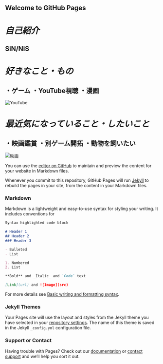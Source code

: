 ## Welcome to GitHub Pages

# *自己紹介*
## SiN/NiS


# *好きなこと・もの*
## ・ゲーム ・YouTube視聴 ・漫画


![YouTube](https://tyoudoii-illust.com/wp-content/uploads/2021/01/youtuber_01_%E3%82%B5%E3%83%A0%E3%83%8D.png)
# *最近気になっていること・したいこと*
## ・映画鑑賞 ・別ゲーム開拓 ・動物を飼いたい  


![映画](https://tyoudoii-illust.com/wp-content/uploads/2021/02/movie_%E3%82%B5%E3%83%A0%E3%83%8D.png)



You can use the [editor on GitHub](https://github.com/SiN9021/20220422/edit/main/README.md) to maintain and preview the content for your website in Markdown files.

Whenever you commit to this repository, GitHub Pages will run [Jekyll](https://jekyllrb.com/) to rebuild the pages in your site, from the content in your Markdown files.

### Markdown

Markdown is a lightweight and easy-to-use syntax for styling your writing. It includes conventions for

```markdown
Syntax highlighted code block

# Header 1
## Header 2
### Header 3

- Bulleted
- List

1. Numbered
2. List

**Bold** and _Italic_ and `Code` text

[Link](url) and ![Image](src)
```

For more details see [Basic writing and formatting syntax](https://docs.github.com/en/github/writing-on-github/getting-started-with-writing-and-formatting-on-github/basic-writing-and-formatting-syntax).

### Jekyll Themes

Your Pages site will use the layout and styles from the Jekyll theme you have selected in your [repository settings](https://github.com/SiN9021/20220422/settings/pages). The name of this theme is saved in the Jekyll `_config.yml` configuration file.

### Support or Contact

Having trouble with Pages? Check out our [documentation](https://docs.github.com/categories/github-pages-basics/) or [contact support](https://support.github.com/contact) and we’ll help you sort it out.

